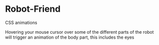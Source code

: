 # Robot-Friend
CSS animations

Hovering your mouse cursor over some of the different parts of the robot will trigger an animation of the body part,
this includes the eyes
